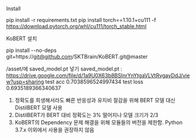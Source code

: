 Install

pip install -r requirements.txt
pip install torch==1.10.1+cu111 -f https://download.pytorch.org/whl/cu111/torch_stable.html

KoBERT 설치

pip install --no-deps git+https://git@github.com/SKTBrain/KoBERT.git@master

/asset/에 saved_model.pt 넣기
saved_model.pt : https://drive.google.com/file/d/1a9U0X63b8BSlnrYnYtgaVLVtRvgayDdJ/view?usp=sharing
test acc 0.7038596524997434 test loss 0.6935189366340637

1. 정확도를 희생해서라도 빠른 반응성과 유지비 절감을 위해 BERT 모델 대신 DistilBERT 모델 사용
2. DistilBERT가 BERT 대비 정확도는 3% 떨어지나 모델 크기가 2/3
3. KoBERT의 Dependency 문제 해결을 위해 모듈들의 버전을 제한함. Python 3.7.x 이외에서 사용을 권장하지 않음